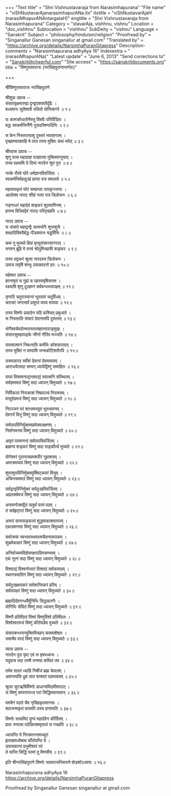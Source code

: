+++
"Text title" = "Shri Vishnustavaraja from Narasimhapurana"
"File name" = "viShNustavarAjanarasimhapurANa.itx"
itxtitle = "viShNustavarAjaH (narasiMhapurANAntargataH)"
engtitle = "Shri Vishnustavaraja from Narasimhapurana"
Category = "stavarAja, vishhnu, vishnu"
Location = "doc_vishhnu"
Sublocation = "vishhnu"
SubDeity = "vishnu"
Language = "Sanskrit"
Subject = "philosophy/hinduism/religion"
"Proofread by" = "Singanallur Ganesan singanallur at gmail.com"
"Translated by" = "https://archive.org/details/NarsimhaPuranGitapress"
Description-comments = "Narasimhapurana adhyAya 16"
Indexextra = "(narasiMhapurANa)"
"Latest update" = "June 6, 2013"
"Send corrections to" = "Sanskrit@cheerful.com"
"Site access" = "https://sanskritdocuments.org"
title = "विष्णुस्तवराजः (नरसिंहपुराणान्तर्गतः)"

+++
  
 श्रीविष्णुस्तवराजः नरसिंहपुराणे   
  
श्रीशुक उवाच --  
संसारवृक्षमारुह्य द्वन्द्वपाशशतैर्दृढैः ।  
बध्यमानः सुतैश्वर्यैः पतितो योनिसागरे ॥ १॥  
  
यः कामक्रोधलोभैस्तु विषयैः परिपीडितः ।  
बद्धः स्वकर्मभिर्गौणैः पुत्रदारैषणादिभिः ॥ २॥  
  
स केन निस्तरत्याशु दुस्तरं भवसागरम् ।  
पृच्छाम्याख्याहि मे तात तस्य मुक्तिः कथं भवेत् ॥ ३॥  
  
श्रीव्यास उवाच --  
शृणु वत्स महाप्राज्ञ यञ्ज्ञात्वा मुक्तिमाप्नुयात् ।  
तच्च वक्ष्यामि ते दिव्यं नारदेन श्रुतं पुरा ॥ ४॥  
  
नरके रौरवे घोरे धर्मज्ञानविवर्जिताः ।  
स्वकर्मभिर्महादुःखं प्राप्ता यत्र यमालये ॥ ५॥  
  
महापापकृतं घोरं सम्प्राप्ताः पापकृज्जनाः ।  
आलोक्य नारदः शीघ्रं गत्वा यत्र त्रिलोचनः ॥ ६॥  
  
गङ्गाधरं महादेवं शङ्करं शूलपाणिनम् ।  
प्रणम्य विधिवद्देवं नारदः परिपृच्छति ॥ ७॥  
  
नारद उवाच --  
यः संसारे महाद्वन्द्वैः कामभोगैः शुभाशुभैः ।  
शब्दादिविषयैर्बद्धः पीड्यमानः षडूर्मिभिः ॥ ८॥  
  
कथं नु मुच्यते क्षिप्रं मृत्युसंसारसागरात् ।  
भगवन् ब्रूहि मे तत्त्वं श्रोतुमिच्छामि शङ्कर ॥ ९॥  
  
तस्य तद्वचनं श्रुत्वा नारदस्य त्रिलोचनः ।  
उवाच तमृषिं शम्भुः प्रसन्नवदनो हरः ॥ १०॥  
  
महेश्वर उवाच --  
ज्ञानामृतं च गुह्यं च रहस्यमृषिसत्तम ।  
वक्ष्यामि शृणु दुःखघ्नं सर्वबन्धभयापहम् ॥ ११॥  
  
तृणादि चतुरास्यान्तं भूतग्रामं चतुर्विधम् ।  
चराचरं जगत्सर्वं प्रसुप्तं यस्य मायया ॥ १२॥  
  
तस्य विष्णोः प्रसादेन यदि कश्चित् प्रबुध्यते ।  
स निस्तरति संसारं देवानामपि दुस्तरम् ॥ १३॥  
  
भोगैश्वर्यमदोन्मत्तस्तत्त्वज्ञानपराङ्मुखः ।  
संसारसुमहापङ्के जीर्णा गौरिव मज्जति ॥ १४॥  
  
यस्त्वात्मानं निबध्नाति कर्मभिः कोशकारवत् ।  
तस्य मुक्तिं न पश्यामि जन्मकोटिशतैरपि ॥ १५॥  
  
तस्मान्नारद सर्वेशं देवानां देवमव्ययम् ।  
आराधयेत्सदा सम्यग् ध्यायेद्विष्णुं समाहितः ॥ १६॥  
  
यस्तं विश्वमनाद्यन्तमाद्यं स्वात्मनि संस्थितम् ।  
सर्वज्ञममलं विष्णुं सदा ध्यायन् विमुच्यते ॥ १७॥  
  
निर्विकल्पं निराकाशं निष्प्रपञ्चं निरामयम् ।  
वासुदेवमजं विष्णुं सदा ध्यायन् विमुच्यते ॥ १८॥  
  
निरञ्जनं परं शान्तमच्युतं भूतभावनम् ।  
देवगर्भं विभुं विष्णुं सदा ध्यायन् विमुच्यते ॥ १९॥  
  
सर्वपापविनिर्मुक्तमप्रमेयमलक्षणम् ।  
निर्वाणमनघं विष्णुं सदा ध्यायन् विमुच्यते ॥ २०॥  
  
अमृतं परमानन्दं सर्वपापविवर्जितम् ।  
ब्रह्मण्यं शङ्करं विष्णुं सदा सङ्कीर्त्य मुच्यते ॥ २१॥  
  
योगेश्वरं पुराणाख्यमशरीरं गुहाशयम् ।  
अमात्रमव्ययं विष्णुं सदा ध्यायन् विमुच्यते ॥ २२॥  
  
शुभाशुभविनिर्मुक्तमूर्मिषट्कपरं विभुम् ।  
अचिन्त्यममलं विष्णुं सदा ध्यायन् विमुच्यते ॥ २३॥  
  
सर्वद्वन्द्वविनिर्मुक्तं सर्वदुःखविवर्जितम् ।  
अप्रतर्क्यमजं विष्णुं सदा ध्यायन् विमुच्यते ॥ २४॥  
  
अनामगोत्रमद्वैतं चतुर्थं परमं पदम् ।  
तं सर्वहृद्गतं विष्णुं सदा ध्यायन् विमुच्यते ॥ २५॥  
  
अरूपं सत्यसङ्कल्पं शुद्धमाकाशवत्परम् ।  
एकाग्रमनसा विष्णुं सदा ध्यायन् विमुच्यते ॥ २६॥  
  
सर्वात्मकं स्वभावस्थमात्मचैतन्यरूपकम् ।  
शुभ्रमेकाक्षरं विष्णुं सदा ध्यायन् विमुच्यते ॥ २७॥  
  
अनिर्वाच्यमविज्ञेयमक्षरादिमसम्भवम् ।  
एकं नूत्नं सदा विष्णुं सदा ध्यायन् विमुच्यते ॥ २८॥  
  
विश्वाद्यं विश्वगोप्तारं विश्वादं सर्वकामदम् ।  
स्थानत्रयातिगं विष्णुं सदा ध्यायन् विमुच्यते ॥ २९॥  
  
सर्वदुःखक्षयकरं सर्वशान्तिकरं हरिम् ।  
सर्वपापहरं विष्णुं सदा ध्यायन् विमुच्यते ॥ ३०॥  
  
ब्रह्मादिदेवगन्धर्वैर्मुनिभिः सिद्धचारणैः ।  
योगिभिः सेवितं विष्णुं सदा ध्यायन् विमुच्यते ॥ ३१॥  
  
विष्णौ प्रतिष्ठितं विश्वं विष्णुर्विश्वे प्रतिष्ठितः ।  
विश्वेश्वरमजं विष्णुं कीर्तयन्नेव मुच्यते ॥ ३२॥  
  
संसारबन्धनान्मुक्तिमिच्छन् काममशेषतः ।  
भक्त्यैव वरदं विष्णुं सदा ध्यायन् विमुच्यते ॥ ३३॥  
  
व्यास उवाच --  
नारदेन पुरा पृष्ट एवं स वृषभध्वजः ।  
यदुवाच तदा तस्मै तन्मया कथितं तव ॥ ३४॥  
  
तमेव सततं ध्याहि निर्बीजं ब्रह्म केवलम् ।  
अवाप्स्यसि ध्रुवं तात शाश्वतं पदमव्ययम् ॥ ३५॥  
  
श्रुत्वा सुरऋषिर्विष्णोः प्राधान्यमिदमीश्वरात् ।  
स विष्णुं सम्यगाराध्य परां सिद्धिमवाप्तवान् ॥ ३६॥  
  
यश्चैनं पठते चैव नृसिंहकृतमानसः ।  
शतजन्मकृतं पापमपि तस्य प्रणश्यति ॥ ३७॥  
  
विष्णोः स्तवमिदं पुण्यं महादेवेन कीर्तितम् ।  
प्रातः स्नात्वा पठेन्नित्यममृतत्वं स गच्छति ॥ ३८॥  
  
ध्यायन्ति ये नित्यमनन्तमच्युतं  
हृत्पद्ममध्येष्वथ कीर्तयन्ति ये ।  
उपासकानां प्रभुमीश्वरं परं  
ते यान्ति सिद्धिं परमां तु वैष्णवीम् ॥ ३९॥  
  
इति श्रीनरसिंहपुराणे विष्णोः स्तवराजनिरूपणे षोडशोऽध्यायः ॥ १६॥  
  
  
  
Narasimhapurana adhyAya 16  
https://archive.org/details/NarsimhaPuranGitapress  
  
Proofread by Singanallur Ganesan singanallur at gmail.com  
  
